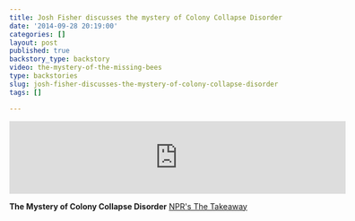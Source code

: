 ```yaml
---
title: Josh Fisher discusses the mystery of Colony Collapse Disorder
date: '2014-09-28 20:19:00'
categories: []
layout: post
published: true
backstory_type: backstory
video: the-mystery-of-the-missing-bees
type: backstories
slug: josh-fisher-discusses-the-mystery-of-colony-collapse-disorder
tags: []

---
```

<iframe width="600" height="130" frameborder="0" scrolling="no" src="https://www.wnyc.org/widgets/ondemand_player/takeaway/#file=%2Faudio%2Fxspf%2F403174%2F"></iframe>

**The Mystery of Colony Collapse Disorder**
[NPR's The Takeaway](http://www.thetakeaway.org/story/retro-report-mystery-colony-collapse-disorder/)

